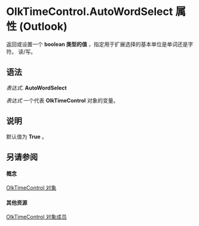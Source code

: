 
# OlkTimeControl.AutoWordSelect 属性 (Outlook)

返回或设置一个 **boolean 类型的值** ，指定用于扩展选择的基本单位是单词还是字符。 读/写。


## 语法

 _表达式_. **AutoWordSelect**

 _表达式_ 一个代表 **OlkTimeControl** 对象的变量。


## 说明

默认值为 **True** 。


## 另请参阅


#### 概念


[OlkTimeControl 对象](b23f1741-b920-0caf-d4be-9892d8f2ae07.md)
#### 其他资源


[OlkTimeControl 对象成员](4a9d0ec3-40b4-c40c-8774-ba8aa1f092e3.md)